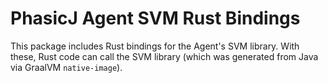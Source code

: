 # PhasicJ Agent SVM Rust Bindings

This package includes Rust bindings for the Agent's SVM library. With these,
Rust code can call the SVM library (which was generated from Java via GraalVM
`native-image`).
